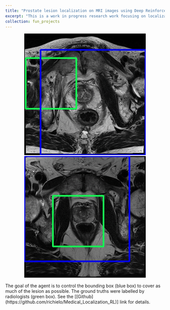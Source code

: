 ```yaml
---
title: "Prostate lesion localization on MRI images using Deep Reinforcement Learning"
excerpt: "This is a work in progress research work focusing on localization of structures like lesions and lung capacities on MRI and X-ray images. The project is done in collaboration with the HKU-IRIS laboratory.<br/> <br/>"
collection: fun_projects
---
```

<p align="center">
  <img src='/images/Prostate_drl_1.gif'>
  <img src='/images/Prostate_drl_2.gif'>
</p>

<p>
  The goal of the agent is to control the bounding box (blue box) to cover as much of the lesion as possible. The ground truths were labelled by radiologists (green box). See the [[Github](https://github.com/richielo/Medical_Localization_RL)] link for details.
</p>
